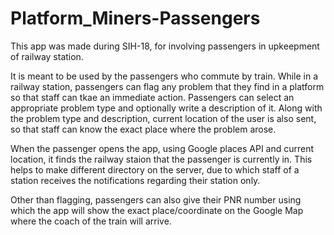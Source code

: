 # Platform_Miners-Passengers
This app was made during SIH-18, for involving passengers in upkeepment of railway station.

It is meant to be used by the passengers who commute by train.
While in a railway station, passengers can flag any problem that they find in a platform so that staff can tkae an immediate action.
Passengers can select an appropriate problem type and optionally write a description of it. Along with the problem type and description, 
current location of the user is also sent, so that staff can know the exact place where the problem arose.

When the passenger opens the app, using Google places API and current location, it finds the railway staion that the passenger
is currently in. This helps to make different directory on the server, due to which staff of a station receives the notifications 
regarding their station only.

Other than flagging, passengers can also give their PNR number using which the app will show the exact place/coordinate on the Google 
Map where the coach of the train will arrive.
